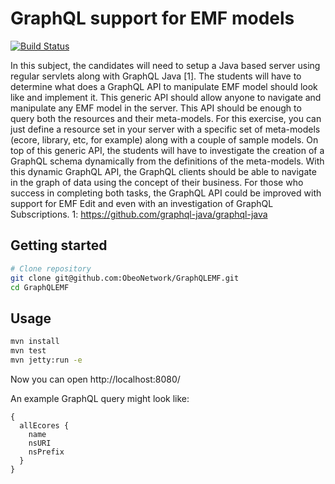 # GraphQL support for EMF models
[![Build Status](https://travis-ci.org/ObeoNetwork/GraphQLEMF.svg?branch=master)](https://travis-ci.org/ObeoNetwork/GraphQLEMF)

In this subject, the candidates will need to setup a Java based server using regular servlets along with GraphQL Java [1]. The students will have to determine what does a GraphQL API to manipulate EMF model should look like and implement it. This generic API should allow anyone to navigate and manipulate any EMF model in the server. This API should be enough to query both the resources and their meta-models. For this exercise, you can just define a resource set in your server with a specific set of meta-models (ecore, library, etc, for example) along with a couple of sample models.
On top of this generic API, the students will have to investigate the creation of a GraphQL schema dynamically from the definitions of the meta-models.
With this dynamic GraphQL API, the GraphQL clients should be able to navigate in the graph of data using the concept of their business.
For those who success in completing both tasks, the GraphQL API could be improved with support for EMF Edit and even with an investigation of GraphQL Subscriptions.
1: https://github.com/graphql-java/graphql-java

## Getting started

```sh
# Clone repository
git clone git@github.com:ObeoNetwork/GraphQLEMF.git
cd GraphQLEMF
```

## Usage

```sh
mvn install
mvn test
mvn jetty:run -e
```

Now you can open http://localhost:8080/

An example GraphQL query might look like:
```
{
  allEcores {
    name
    nsURI
    nsPrefix
  }
}
```
